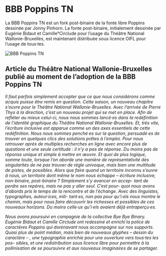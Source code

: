 # BBB Poppins TN

La BBB Poppins TN est un fork post-binaire de la fonte libre Poppins dessinée par Jonny Pinhorn. La fonte post-binaire, initialement dessinée par Eugénie Bidaut et Camille°Circlude pour l’usage du Théâtre National Wallonie-Bruxelles, est maintenant distribuée sous licence OIFL pour l’usage de tous·tes.

![BBB Poppins TN](tn-insta.jpg)


## Article du Théâtre National Wallonie-Bruxelles publié au moment de l’adoption de la BBB Poppins TN

*Il faut parfois simplement accepter que ce que nous considérons comme acquis puisse être remis en question. Cette saison, un nouveau chapitre s’ouvre pour le Théâtre National Wallonie-Bruxelles. Avec l’arrivée de Pierre Thys à la direction, c’est un nouveau projet qui se met en place. Afin de refléter au mieux celui-ci, nous nous sommes lancé·es dans la redéfinition de l’identité graphique du Théâtre National Wallonie-Bruxelles. Et, très vite, l’écriture inclusive est apparue comme un des axes essentiels de cette redéfinition.
Nous nous sommes penché·es sur la question, persuadé·es de trouver en quelques clics des solutions prêtes à l’emploi. Pour nous retrouver après de multiples recherches en ligne avec encore plus de questions et une seule certitude : il n’y a pas de réponse. Du moins pas de réponse unique et simple à mettre en œuvre. Et quoi de plus logique, somme toute, lorsque l’on aborde une manière de représentativité des singularités de ne pas trouver de règle univoque, mais bien une multitude de pistes, de possibles.
Alors que faire quand un territoire inconnu s’ouvre à nous, un territoire dont même le nom nous échappe – écriture inclusive, non-binaire, post-binaire ? Simplement s’y avancer en accep- tant de perdre ses repères, mais ne pas y aller seul. C’est pour- quoi nous avons d’abords pris le temps de la rencontre et de l’échange. Avec des linguistes, typographes, auteur·ices, mili- tant·es, non pas pour qu’i·els nous montre le chemin, mais pour nous faire découvrir les richesses et possibles de ces nouveaux horizons. Du moins celle·ux qu’i·els avaient déjà entraperçu·es.*

*Nous avons poursuivi en compagnie de la collective Bye Bye Binary. Eugénie Bidaut et Camille Circlude ont redessiné et enrichi la police de caractères Poppins qui dorénavant nous accompagne sur nos supports. Quasi plus de point médian, mais bien de nouveaux glyphes – dessin du caractère – , une typographie enrichie pour une ouverture vers tous·tes les pos- sibles, et une redistribution sous licence libre pour permettre à la pollinisation de se poursuivre et aux nouveaux imaginaires de se partager.*